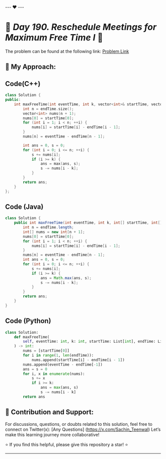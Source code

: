 --- ❤️ ---

# 🚀 _Day 190. Reschedule Meetings for Maximum Free Time I_ 🧠


The problem can be found at the following link: [Problem Link](https://leetcode.com/problems/reschedule-meetings-for-maximum-free-time-i/description/)

## 🎯 **My Approach:**


## Code(C++)
```cpp
class Solution {
public:
    int maxFreeTime(int eventTime, int k, vector<int>& startTime, vector<int>& endTime) {
        int n = endTime.size();
        vector<int> nums(n + 1);
        nums[0] = startTime[0];
        for (int i = 1; i < n; ++i) {
            nums[i] = startTime[i] - endTime[i - 1];
        }
        nums[n] = eventTime - endTime[n - 1];

        int ans = 0, s = 0;
        for (int i = 0; i <= n; ++i) {
            s += nums[i];
            if (i >= k) {
                ans = max(ans, s);
                s -= nums[i - k];
            }
        }
        return ans;
    }
};
```

## Code (Java)

```java
class Solution {
    public int maxFreeTime(int eventTime, int k, int[] startTime, int[] endTime) {
        int n = endTime.length;
        int[] nums = new int[n + 1];
        nums[0] = startTime[0];
        for (int i = 1; i < n; ++i) {
            nums[i] = startTime[i] - endTime[i - 1];
        }
        nums[n] = eventTime - endTime[n - 1];
        int ans = 0, s = 0;
        for (int i = 0; i <= n; ++i) {
            s += nums[i];
            if (i >= k) {
                ans = Math.max(ans, s);
                s -= nums[i - k];
            }
        }
        return ans;
    }
}
```

## Code (Python)

```python
class Solution:
    def maxFreeTime(
        self, eventTime: int, k: int, startTime: List[int], endTime: List[int]
    ) -> int:
        nums = [startTime[0]]
        for i in range(1, len(endTime)):
            nums.append(startTime[i] - endTime[i - 1])
        nums.append(eventTime - endTime[-1])
        ans = s = 0
        for i, x in enumerate(nums):
            s += x
            if i >= k:
                ans = max(ans, s)
                s -= nums[i - k]
        return ans
```



## 🎯 **Contribution and Support:**

For discussions, questions, or doubts related to this solution, feel free to connect on Twitter(x): [Any Questions] (https://x.com/Sachin_Teenwal) Let’s make this learning journey more collaborative!

⭐ If you find this helpful, please give this repository a star! ⭐

---
